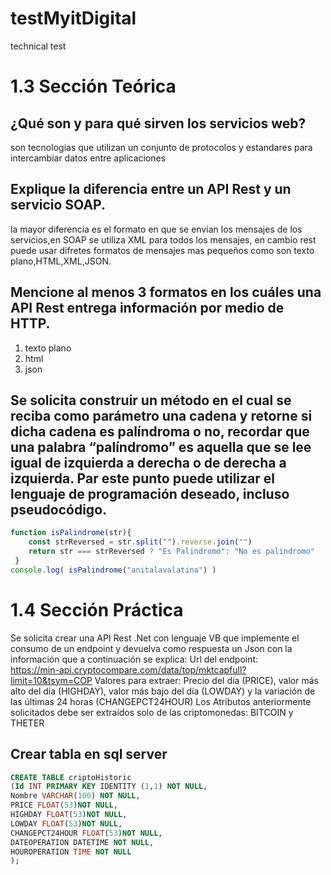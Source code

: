# testMyitDigital
 technical test 

# 1.3 Sección Teórica

## ¿Qué son y para qué sirven los servicios web?
son tecnologias que utilizan un conjunto de protocolos y estandares para intercambiar datos entre aplicaciones

## Explique la diferencia entre un API Rest y un servicio SOAP.
la mayor diferencia es el formato en que se envian los mensajes de los servicios,en  SOAP se utiliza XML para todos los mensajes, en cambio rest puede usar difretes formatos de mensajes mas pequeños como son texto plano,HTML,XML,JSON.

## Mencione al menos 3 formatos en los cuáles una API Rest entrega información por medio de HTTP.
1. texto plano
2. html
3. json

## Se solicita construir un método en el cual se reciba como parámetro una cadena y retorne si dicha cadena es palíndroma o no, recordar que una palabra “palíndromo” es aquella que se lee igual de izquierda a derecha o de derecha a izquierda. Par este punto puede utilizar el lenguaje de programación deseado, incluso pseudocódigo.

```javascript
function isPalindrome(str){
    const strReversed = str.split("").reverse.join("")
    return str === strReversed ? "Es Palindromo": "No es palindromo"
 }
console.log( isPalindrome("anitalavalatina") )
```
# 1.4 Sección Práctica
 Se solicita crear una API Rest .Net con lenguaje VB que implemente el consumo de un endpoint y devuelva como respuesta un Json con la información que a continuación se explica:
 Url del endpoint:  
https://min-api.cryptocompare.com/data/top/mktcapfull?limit=10&tsym=COP
 Valores para extraer: Precio del día (PRICE), valor más alto del día (HIGHDAY), valor más bajo del día (LOWDAY) y la variación de las últimas 24 horas (CHANGEPCT24HOUR) Los Atributos anteriormente solicitados debe ser extraídos solo de las criptomonedas: BITCOIN y THETER

## Crear tabla en sql server
```sql
CREATE TABLE criptoHistoric
(Id INT PRIMARY KEY IDENTITY (1,1) NOT NULL,
Nombre VARCHAR(100) NOT NULL,
PRICE FLOAT(53)NOT NULL,
HIGHDAY FLOAT(53)NOT NULL,
LOWDAY FLOAT(53)NOT NULL,
CHANGEPCT24HOUR FLOAT(53)NOT NULL,
DATEOPERATION DATETIME NOT NULL,
HOUROPERATION TIME NOT NULL
);
```